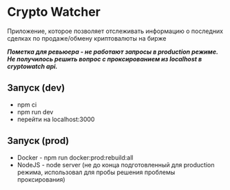 # Crypto Watcher
Приложение, которое позволяет отслеживать информацию о последних сделках по продаже/обмену криптовалюты на бирже

***Пометка для ревьюера - не работают запросы в production режиме. Не получилось решить вопрос с проксированием из localhost в cryptowatch api.***

## Запуск (dev)

* npm ci
* npm run dev
* перейти на localhost:3000

## Запуск (prod)
* Docker - npm run docker:prod:rebuild:all
* NodeJS - node server (не до конца подготовленный для production режима, использовал для пробы решения проблемы проксирования)

